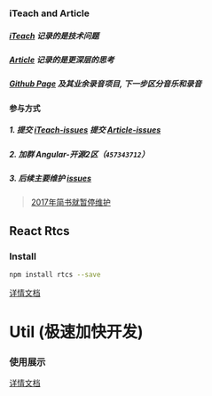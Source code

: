 ### iTeach and Article

##### [iTeach](https://github.com/eryuechanghe/iTeach/issues) 记录的是技术问题
##### [Article](https://github.com/eryuechanghe/Article/issues) 记录的是更深层的思考
##### [Github Page](https://eryuechanghe.github.io/iTeach/) 及其业余录音项目, 下一步区分音乐和录音
#### 参与方式
##### 1. 提交 [iTeach-issues](https://github.com/eryuechanghe/iTeach/issues/new) 提交 [Article-issues](https://github.com/eryuechanghe/Article/issues/new)
##### 2. 加群 Angular-开源2区（<code>457343712</code>）
##### 3. 后续主要维护 [issues](https://github.com/eryuechanghe/iTeach/issues)

 > [2017年简书就暂停维护](https://www.jianshu.com/u/e0067da84ee0)

## React Rtcs

### Install

```bash
npm install rtcs --save
```

[详情文档](https://github.com/eryuechanghe/rtcs)


# Util (极速加快开发)

### 使用展示

[详情文档](https://github.com/eryuechanghe/iTeach/tree/master/extend)






